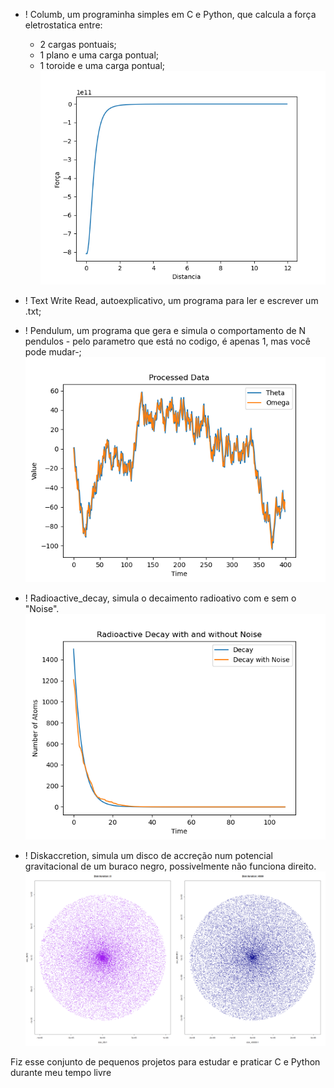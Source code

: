 
- ! Columb, um programinha simples em C e Python, que calcula a força eletrostatica entre:
    - 2 cargas pontuais;
    - 1 plano e uma carga pontual;
    - 1 toroide e uma carga pontual;![figura](Figure_2.png)

- ! Text Write Read, autoexplicativo, um programa para ler e escrever um .txt; 
- ! Pendulum, um programa que gera e simula o comportamento de N pendulos - pelo parametro que está no codigo, é apenas 1, mas você pode mudar-; ![figura](Figure_3.png)
- ! Radioactive_decay, simula o decaimento radioativo com e sem o "Noise". ![figura](Figure_1.png)
- ! Diskaccretion, simula um disco de accreção num potencial gravitacional de um buraco negro, possivelmente não funciona direito.![figura](Rplot.png)

Fiz esse conjunto de pequenos projetos para estudar e praticar C e Python durante meu tempo livre